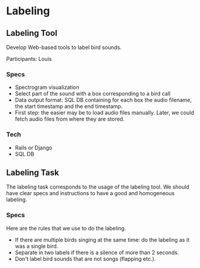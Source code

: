 # Labeling


## Labeling Tool

Develop Web-based tools to label bird sounds.

Participants: Louis

### Specs

- Spectrogram visualization
- Select part of the sound with a box corresponding to a bird call
- Data output format: SQL DB containing for each box the audio filename, the start timestamp and the end timestamp.
- First step: the easier may be to load audio files manually. Later, we could fetch audio files from where they are stored.

### Tech

- Rails or Django
- SQL DB

## Labeling Task

The labeling task corresponds to the usage of the labeling tool. We should have clear specs and instructions to have a good and homogeneous labeling.

### Specs

Here are the rules that we use to do the labeling.

- If there are multiple birds singing at the same time: do the labeling as it was a single bird.
- Separate in two labels if there is a silence of more than 2 seconds.
- Don't label bird sounds that are not songs (flapping etc.).
